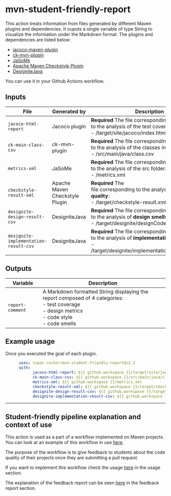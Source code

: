 
# mvn-student-friendly-report

This action treats information from files generated by different Maven plugins and dependencies. It ouputs a single variable of type String to visualize the information under the Markdown format.
The plugins and dependencies are listed below:

- [jacoco-maven-plugin](https://www.eclemma.org/jacoco/trunk/doc/maven.html)
- [ck-mvn-plugin](https://github.com/jazzmuesli/ck-mvn-plugin)
- [JaSoMe](https://github.com/rodhilton/jasome)
- [Apache Maven Checkstyle Plugin](https://maven.apache.org/plugins/maven-checkstyle-plugin/)
- [DesigniteJava](https://github.com/tushartushar/DesigniteJava)

You can use it in your Github Actions workflow.

## Inputs

| File                    | Generated by | Description                                                    |
| ----------------------- | ------------ | - |
| `jacoco-html-report`    | Jacoco plugin |**Required** The file corresponding<br/>to the analysis of the test coverage:<br> - /target/site/jacoco/index.html
| `ck-main-class-csv`     | ck-mvn-plugin |**Required** The file corresponding<br/>to the analysis of the classes in the **main folder**:<br> - /src/main/java/class.csv |
| `metrics-xml`           | JaSoMe |**Required** The file corresponding<br/>to the analysis of the src folder:<br> - /metrics.xml |
| `checkstyle-result-xml` | Apache Maven Checkstyle Plugin |**Required** The <br/>file corresponding to the analysis of **code quality**:<br> - /target/checkstyle-result.xml |
| `designite-design-result-csv` |  DesigniteJava | **Required** The file corresponding<br/>to the analysis of **design smells**:<br> - /target/designite/designCodeSmells.csv |
| `designite-implementation-result-csv`| DesigniteJava | **Required** The file corresponding<br/>to the analysis of **implementation smells**:<br> - /target/designite/implementationCodeSmells.csv |

## Outputs

| Variable                | Description                                                    |   
| ----------------------- | -------------------------------------------------------------- |
| `report-comment` | A Markdown formatted String displaying the report composed of 4 categories:<br> - test coverage<br> - design metrics<br> - code style<br> - code smells |

## Example usage

Once you executed the goal of each plugin.

```yaml
      uses: tupac-rocher/mvn-student-friendly-report@v2.2
      with:
            jacoco-html-report: ${{ github.workspace }}/target/site/jacoco/index.html
            ck-main-class-csv: ${{ github.workspace }}/src/main/java/class.csv
            metrics-xml: ${{ github.workspace }}/metrics.xml
            checkstyle-result-xml: ${{ github.workspace }}/target/checkstyle-result.xml
            designite-design-result-csv: ${{ github.workspace }}/target/designite/designCodeSmells.csv
            designite-implementation-result-csv: ${{ github.workspace }}/target/designite/implementationCodeSmells.csv
```
---
## Student-friendly pipeline explanation and context of use

This action is used as a part of a workflow implemented on Maven projects. You can look at an example of this workflow in use [here](https://github.com/tupac-rocher/student-friendly-pipeline-example).

The purpose of the workflow is to give feedback to students about the code quality of their projects once they are submitting a pull request.

If you want to implement this workflow check the usage [here](https://github.com/tupac-rocher/student-friendly-pipeline-example#usage) in the usage section.

The explanation of the feedback report can be seen [here](https://github.com/tupac-rocher/student-friendly-pipeline-example#feedback-report) in the feedback report section.
